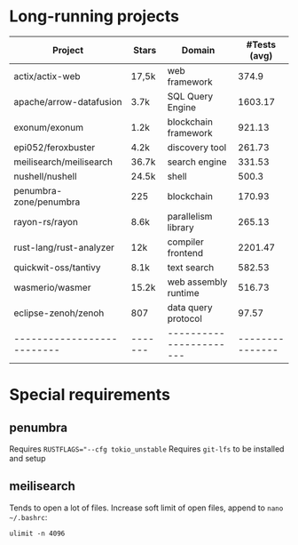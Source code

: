 # Long-running projects

| Project                    | Stars   | Domain                  | #Tests (avg)    |
| -------------------------- | ------- | ----------------------- | --------------- |
| actix/actix-web            | 17,5k   | web framework           | 374.9           |
| apache/arrow-datafusion    | 3.7k    | SQL Query Engine        | 1603.17         |
| exonum/exonum              | 1.2k    | blockchain framework    | 921.13          |
| epi052/feroxbuster         | 4.2k    | discovery tool          | 261.73          |
| meilisearch/meilisearch    | 36.7k   | search engine           | 331.53          |
| nushell/nushell            | 24.5k   | shell                   | 500.3           |
| penumbra-zone/penumbra     | 225     | blockchain              | 170.93          |
| rayon-rs/rayon             | 8.6k    | parallelism library     | 265.13          |
| rust-lang/rust-analyzer    | 12k     | compiler frontend       | 2201.47         |
| quickwit-oss/tantivy       | 8.1k    | text search             | 582.53          |
| wasmerio/wasmer            | 15.2k   | web assembly runtime    | 516.73          |
| eclipse-zenoh/zenoh        | 807     | data query protocol     | 97.57           |
| -------------------------- | ------- | ----------------------- | --------------- |

# Special requirements

## penumbra

Requires `RUSTFLAGS="--cfg tokio_unstable`
Requires `git-lfs` to be installed and setup

## meilisearch

Tends to open a lot of files.
Increase soft limit of open files, append to `nano ~/.bashrc`:

```
ulimit -n 4096
```
